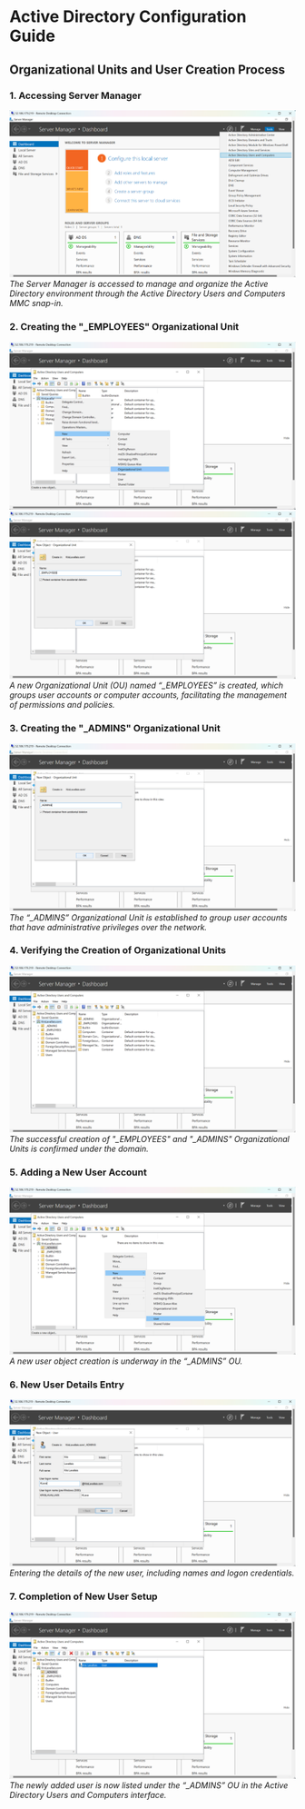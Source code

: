 # Active Directory Configuration Guide

## Organizational Units and User Creation Process

### 1. Accessing Server Manager
![Server Manager](https://github.com/KLavallais/KLavallais/blob/main/images/ADConfig_01.png?raw=true)
*The Server Manager is accessed to manage and organize the Active Directory environment through the Active Directory Users and Computers MMC snap-in.*

### 2. Creating the "_EMPLOYEES" Organizational Unit
![Employees OU_01](https://github.com/KLavallais/KLavallais/blob/main/images/ADConfig_04.png?raw=true)
![Employees OU_02](https://github.com/KLavallais/KLavallais/blob/main/images/ADConfig_06.png?raw=true)
*A new Organizational Unit (OU) named “_EMPLOYEES” is created, which groups user accounts or computer accounts, facilitating the management of permissions and policies.*

### 3. Creating the "_ADMINS" Organizational Unit
![Admins OU](https://github.com/KLavallais/KLavallais/blob/main/images/ADConfig_07.png?raw=true)
*The “_ADMINS” Organizational Unit is established to group user accounts that have administrative privileges over the network.*

### 4. Verifying the Creation of Organizational Units
![OUs Verification](https://github.com/KLavallais/KLavallais/blob/main/images/ADConfig_08.png?raw=true)
*The successful creation of "_EMPLOYEES" and "_ADMINS" Organizational Units is confirmed under the domain.*

### 5. Adding a New User Account
![New User](https://github.com/KLavallais/KLavallais/blob/main/images/ADConfig_09.png?raw=true)
*A new user object creation is underway in the “_ADMINS” OU.*

### 6. New User Details Entry
![User Details](https://github.com/KLavallais/KLavallais/blob/main/images/ADConfig_10.png?raw=true)
*Entering the details of the new user, including names and logon credentials.*

### 7. Completion of New User Setup
![User Setup Completion](https://github.com/KLavallais/KLavallais/blob/main/images/ADConfig_11.png?raw=true)
*The newly added user is now listed under the “_ADMINS” OU in the Active Directory Users and Computers interface.*




